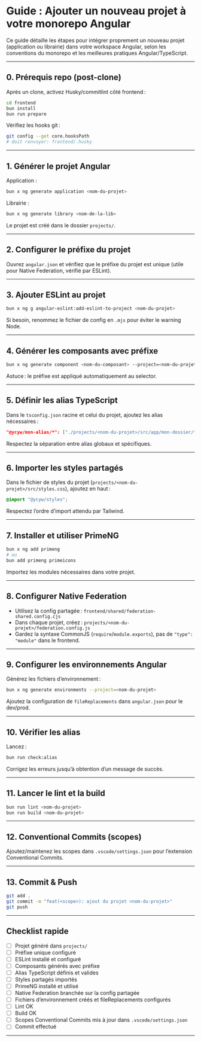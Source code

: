 # Guide : Ajouter un nouveau projet à votre monorepo Angular

Ce guide détaille les étapes pour intégrer proprement un nouveau projet (application ou librairie) dans votre workspace Angular, selon les conventions du monorepo et les meilleures pratiques Angular/TypeScript.

---

## 0. Prérequis repo (post-clone)

Après un clone, activez Husky/commitlint côté frontend :
```bash
cd frontend
bun install
bun run prepare
```
Vérifiez les hooks git :
```bash
git config --get core.hooksPath
# doit renvoyer: frontend/.husky
```
---

## 1. Générer le projet Angular

Application :
```bash
bun x ng generate application <nom-du-projet>
```
Librairie :
```bash
bun x ng generate library <nom-de-la-lib>
```
Le projet est créé dans le dossier `projects/`.

---

## 2. Configurer le préfixe du projet

Ouvrez `angular.json` et vérifiez que le préfixe du projet est unique (utile pour Native Federation, vérifié par ESLint).

---

## 3. Ajouter ESLint au projet

```bash
bun x ng g angular-eslint:add-eslint-to-project <nom-du-projet>
```
Si besoin, renommez le fichier de config en `.mjs` pour éviter le warning Node.

---

## 4. Générer les composants avec préfixe

```bash
bun x ng generate component <nom-du-composant> --project=<nom-du-projet>
```
Astuce : le préfixe est appliqué automatiquement au selector.

---

## 5. Définir les alias TypeScript

Dans le `tsconfig.json` racine et celui du projet, ajoutez les alias nécessaires :
```json
"@ycyw/mon-alias/*": ["./projects/<nom-du-projet>/src/app/mon-dossier/*"]
```
Respectez la séparation entre alias globaux et spécifiques.

---

## 6. Importer les styles partagés

Dans le fichier de styles du projet (`projects/<nom-du-projet>/src/styles.css`), ajoutez en haut :
```css
@import "@ycyw/styles";
```
Respectez l’ordre d’import attendu par Tailwind.

---

## 7. Installer et utiliser PrimeNG

```bash
bun x ng add primeng
# ou
bun add primeng primeicons
```
Importez les modules nécessaires dans votre projet.

---

## 8. Configurer Native Federation

- Utilisez la config partagée : `frontend/shared/federation-shared.config.cjs`
- Dans chaque projet, créez : `projects/<nom-du-projet>/federation.config.js`
- Gardez la syntaxe CommonJS (`require`/`module.exports`), pas de `"type": "module"` dans le frontend.

---

## 9. Configurer les environnements Angular

Générez les fichiers d’environnement :
```bash
bun x ng generate environments --project=<nom-du-projet>
```
Ajoutez la configuration de `fileReplacements` dans `angular.json` pour le dev/prod.

---

## 10. Vérifier les alias

Lancez :
```bash
bun run check:alias
```
Corrigez les erreurs jusqu’à obtention d’un message de succès.

---

## 11. Lancer le lint et la build

```bash
bun run lint <nom-du-projet>
bun run build <nom-du-projet>
```

---

## 12. Conventional Commits (scopes)

Ajoutez/maintenez les scopes dans `.vscode/settings.json` pour l’extension Conventional Commits.

---

## 13. Commit & Push

```bash
git add .
git commit -m "feat(<scope>): ajout du projet <nom-du-projet>"
git push
```

---

## Checklist rapide

- [ ] Projet généré dans `projects/`
- [ ] Préfixe unique configuré
- [ ] ESLint installé et configuré
- [ ] Composants générés avec préfixe
- [ ] Alias TypeScript définis et valides
- [ ] Styles partagés importés
- [ ] PrimeNG installé et utilisé
- [ ] Native Federation branchée sur la config partagée
- [ ] Fichiers d’environnement créés et fileReplacements configurés
- [ ] Lint OK
- [ ] Build OK
- [ ] Scopes Conventional Commits mis à jour dans `.vscode/settings.json`
- [ ] Commit effectué

---
